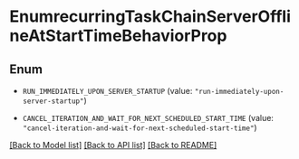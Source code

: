 # EnumrecurringTaskChainServerOfflineAtStartTimeBehaviorProp

## Enum


* `RUN_IMMEDIATELY_UPON_SERVER_STARTUP` (value: `"run-immediately-upon-server-startup"`)

* `CANCEL_ITERATION_AND_WAIT_FOR_NEXT_SCHEDULED_START_TIME` (value: `"cancel-iteration-and-wait-for-next-scheduled-start-time"`)


[[Back to Model list]](../README.md#documentation-for-models) [[Back to API list]](../README.md#documentation-for-api-endpoints) [[Back to README]](../README.md)


